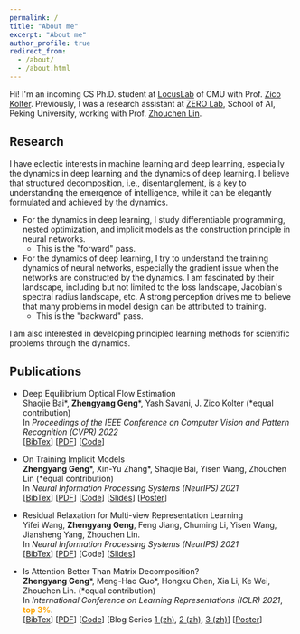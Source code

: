 ```yaml
---
permalink: /
title: "About me"
excerpt: "About me"
author_profile: true
redirect_from: 
  - /about/
  - /about.html
---
```


Hi! I'm an incoming CS Ph.D. student at [LocusLab](https://github.com/locuslab) of CMU with Prof. [Zico Kolter](https://zicokolter.com/). Previously, I was a research assistant at [ZERO Lab](https://zero-lab-pku.github.io/), School of AI, Peking University, working with Prof. [Zhouchen Lin](https://zhouchenlin.github.io/).

Research
---------

I have eclectic interests in machine learning and deep learning, especially the dynamics in deep learning and the dynamics of deep learning. I believe that structured decomposition, i.e., disentanglement, is a key to understanding the emergence of intelligence, while it can be elegantly formulated and achieved by the dynamics.

- For the dynamics in deep learning, I study differentiable programming, nested optimization, and implicit models as the construction principle in neural networks.
  - This is the "forward" pass.
- For the dynamics of deep learning, I try to understand the training dynamics of neural networks, especially the gradient issue when the networks are constructed by the dynamics. I am fascinated by their landscape, including but not limited to the loss landscape, Jacobian's spectral radius landscape, etc. A strong perception drives me to believe that many problems in model design can be attributed to training.
  - This is the "backward" pass.

I am also interested in developing principled learning methods for scientific problems through the dynamics.

Publications
---------

- Deep Equilibrium Optical Flow Estimation \
  Shaojie Bai\*, **Zhengyang Geng**\*, Yash Savani, J. Zico Kolter
  (\*equal contribution) \
  In *Proceedings of the IEEE Conference on Computer Vision and Pattern Recognition (CVPR) 2022* \
  [[BibTex](https://github.com/Gsunshine/Gsunshine.github.io/blob/master/assets/bib/deq-flow.bib)] [[PDF](https://arxiv.org/abs/2204.08442)] [[Code](https://github.com/locuslab/deq-flow)]

- On Training Implicit Models \
  **Zhengyang Geng**\*, Xin-Yu Zhang\*, Shaojie Bai, Yisen Wang, Zhouchen Lin
  (\*equal contribution) \
  In *Neural Information Processing Systems (NeurIPS) 2021* \
  [[BibTex](https://github.com/Gsunshine/Gsunshine.github.io/blob/master/assets/bib/phantom_grad.bib)] [[PDF](https://arxiv.org/pdf/2111.05177.pdf)] [[Code](https://github.com/Gsunshine/phantom_grad)] [[Slides](https://github.com/Gsunshine/Gsunshine.github.io/blob/master/assets/slides/2021_NeurIPS_On_Training_Implicit_Models_slides.pdf)] [[Poster](https://github.com/Gsunshine/Gsunshine.github.io/blob/master/assets/poster/2021_NeurIPS_On_Training_Implicit_Models_poster.pdf)]

- Residual Relaxation for Multi-view Representation Learning \
  Yifei Wang, **Zhengyang Geng**, Feng Jiang, Chuming Li, Yisen Wang, Jiansheng Yang, Zhouchen Lin. \
  In *Neural Information Processing Systems (NeurIPS) 2021* \
  [[BibTex](https://github.com/Gsunshine/Gsunshine.github.io/blob/master/assets/bib/prelax.bib)] [[PDF](https://arxiv.org/pdf/2110.15348.pdf)] [Code] [[Slides](https://yifeiwang77.github.io/files/slides/NeurIPS2021_Prelax_slides.pdf)] 

- Is Attention Better Than Matrix Decomposition? \
  **Zhengyang Geng**\*, Meng-Hao Guo\*, Hongxu Chen, Xia Li, Ke Wei, Zhouchen Lin.
  (\*equal contribution) \
  In *International Conference on Learning Representations (ICLR) 2021*, **<font color='orange'>top 3%</font>**. \
  [[BibTex](https://github.com/Gsunshine/Gsunshine.github.io/blob/master/assets/bib/ham.bib)] [[PDF](https://arxiv.org/pdf/2109.04553.pdf)] [[Code](https://github.com/Gsunshine/Enjoy-Hamburger)] [Blog Series [1 (zh)](https://zhuanlan.zhihu.com/p/369769485), [2 (zh)](https://zhuanlan.zhihu.com/p/369855045), [3 (zh)](https://zhuanlan.zhihu.com/p/370410446)] [[Poster](https://github.com/Gsunshine/Gsunshine.github.io/blob/master/assets/poster/2021_ICLR_Ham_poster.png)]
  